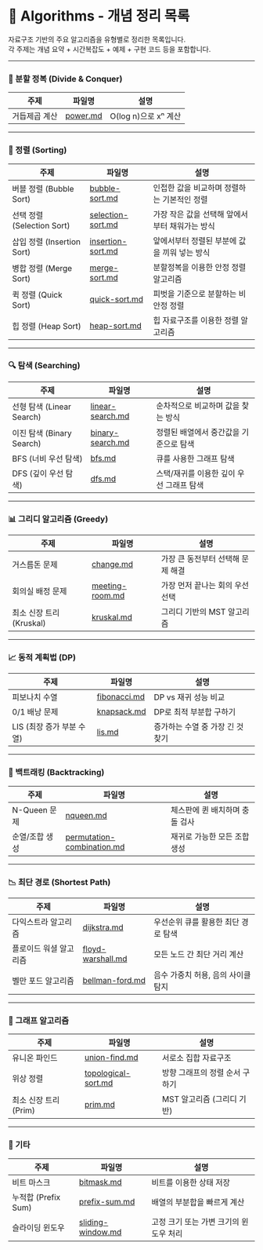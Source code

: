 # 🧠 Algorithms - 개념 정리 목록

자료구조 기반의 주요 알고리즘을 유형별로 정리한 목록입니다.  
각 주제는 개념 요약 + 시간복잡도 + 예제 + 구현 코드 등을 포함합니다.

---

### 📐 분할 정복 (Divide & Conquer)
| 주제 | 파일명 | 설명 |
|------|--------|------|
| 거듭제곱 계산 | [power.md](./notes-conquer/power.md) | O(log n)으로 xⁿ 계산 |

---

### 🔢 정렬 (Sorting)
| 주제 | 파일명 | 설명 |
|------|--------|------|
| 버블 정렬 (Bubble Sort) | [bubble-sort.md](./notes/bubble-sort.md) | 인접한 값을 비교하며 정렬하는 기본적인 정렬 |
| 선택 정렬 (Selection Sort) | [selection-sort.md](./notes/selection-sort.md) | 가장 작은 값을 선택해 앞에서부터 채워가는 방식 |
| 삽입 정렬 (Insertion Sort) | [insertion-sort.md](./notes/insertion-sort.md) | 앞에서부터 정렬된 부분에 값을 끼워 넣는 방식 |
| 병합 정렬 (Merge Sort) | [merge-sort.md](./notes/merge-sort.md) | 분할정복을 이용한 안정 정렬 알고리즘 |
| 퀵 정렬 (Quick Sort) | [quick-sort.md](./notes/quick-sort.md) | 피벗을 기준으로 분할하는 비안정 정렬 |
| 힙 정렬 (Heap Sort) | [heap-sort.md](./notes/heap-sort.md) | 힙 자료구조를 이용한 정렬 알고리즘 |

---

### 🔍 탐색 (Searching)
| 주제 | 파일명 | 설명 |
|------|--------|------|
| 선형 탐색 (Linear Search) | [linear-search.md](./notes/linear-search.md) | 순차적으로 비교하며 값을 찾는 방식 |
| 이진 탐색 (Binary Search) | [binary-search.md](./notes/binary-search.md) | 정렬된 배열에서 중간값을 기준으로 탐색 |
| BFS (너비 우선 탐색) | [bfs.md](./notes/bfs.md) | 큐를 사용한 그래프 탐색 |
| DFS (깊이 우선 탐색) | [dfs.md](./notes/dfs.md) | 스택/재귀를 이용한 깊이 우선 그래프 탐색 |

---

### 📊 그리디 알고리즘 (Greedy)
| 주제 | 파일명 | 설명 |
|------|--------|------|
| 거스름돈 문제 | [change.md](./notes/change.md) | 가장 큰 동전부터 선택해 문제 해결 |
| 회의실 배정 문제 | [meeting-room.md](./notes/meeting-room.md) | 가장 먼저 끝나는 회의 우선 선택 |
| 최소 신장 트리 (Kruskal) | [kruskal.md](./notes/kruskal.md) | 그리디 기반의 MST 알고리즘 |

---

### 📈 동적 계획법 (DP)
| 주제 | 파일명 | 설명 |
|------|--------|------|
| 피보나치 수열 | [fibonacci.md](./notes/fibonacci.md) | DP vs 재귀 성능 비교 |
| 0/1 배낭 문제 | [knapsack.md](./notes/knapsack.md) | DP로 최적 부분합 구하기 |
| LIS (최장 증가 부분 수열) | [lis.md](./notes/lis.md) | 증가하는 수열 중 가장 긴 것 찾기 |

---

### 🔁 백트래킹 (Backtracking)
| 주제 | 파일명 | 설명 |
|------|--------|------|
| N-Queen 문제 | [nqueen.md](./notes/nqueen.md) | 체스판에 퀸 배치하며 충돌 검사 |
| 순열/조합 생성 | [permutation-combination.md](./notes/permutation-combination.md) | 재귀로 가능한 모든 조합 생성 |

---

### 📉 최단 경로 (Shortest Path)
| 주제 | 파일명 | 설명 |
|------|--------|------|
| 다익스트라 알고리즘 | [dijkstra.md](./notes/dijkstra.md) | 우선순위 큐를 활용한 최단 경로 탐색 |
| 플로이드 워셜 알고리즘 | [floyd-warshall.md](./notes/floyd-warshall.md) | 모든 노드 간 최단 거리 계산 |
| 벨만 포드 알고리즘 | [bellman-ford.md](./notes/bellman-ford.md) | 음수 가중치 허용, 음의 사이클 탐지 |

---

### 🌉 그래프 알고리즘
| 주제 | 파일명 | 설명 |
|------|--------|------|
| 유니온 파인드 | [union-find.md](./notes/union-find.md) | 서로소 집합 자료구조 |
| 위상 정렬 | [topological-sort.md](./notes/topological-sort.md) | 방향 그래프의 정렬 순서 구하기 |
| 최소 신장 트리 (Prim) | [prim.md](./notes/prim.md) | MST 알고리즘 (그리디 기반) |

---

### 🎲 기타
| 주제 | 파일명 | 설명 |
|------|--------|------|
| 비트 마스크 | [bitmask.md](./notes/bitmask.md) | 비트를 이용한 상태 저장 |
| 누적합 (Prefix Sum) | [prefix-sum.md](./notes/prefix-sum.md) | 배열의 부분합을 빠르게 계산 |
| 슬라이딩 윈도우 | [sliding-window.md](./notes/sliding-window.md) | 고정 크기 또는 가변 크기의 윈도우 처리 |
